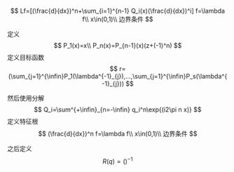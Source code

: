 $$
Lf=[(\frac{d}{dx})^n+\sum_{i=1}^{n-1} Q_i(x)(\frac{d}{dx})^i] f=\lambda f\\
x\in(0,1)\\
边界条件
$$

定义
$$
P_1(x)=x\\
P_n(x)=P_{n-1}(x)(z+(-1)^n)
$$
定义目标函数
$$
r=(\sum_{j=1}^{\infin}P_1(\lambda^{-1}_{j}),...,\sum_{j=1}^{\infin}P_s(\lambda^{-1}_{j}))
$$


然后使用分解
$$
Q_i=\sum^{+\infin}_{n=-\infin} q_i^n\exp{(i2\pi n x)}
$$
定义特征根
$$
(\frac{d}{dx})^n f=\lambda f\\
x\in(0,1)\\
边界条件
$$


之后定义
$$
R(q)=()^{-1}
$$


